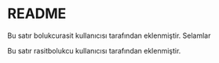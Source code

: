 # README
Bu satır bolukcurasit kullanıcısı tarafından eklenmiştir.
Selamlar

Bu satır rasitbolukcu kullanıcısı tarafından eklenmiştir.
